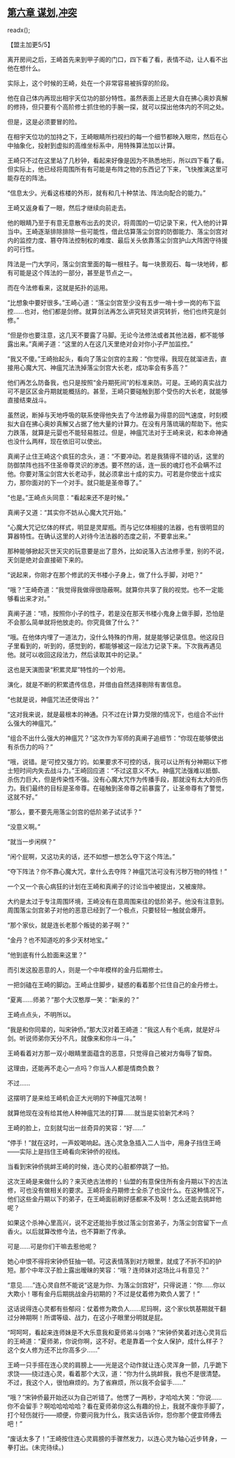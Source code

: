 ## [第六章 谋划,冲突](https://www.xxbiquge.com/11_11207/9070871.html)
readx();

  【盟主加更5/5】

  离开房间之后，王崎首先来到甲子阁的门口，四下看了看，表情不动，让人看不出他在想什么。

  实际上，这个时候的王崎，处在一个非常容易被拆穿的阶段。

  他在自己体内再现出相宇天位功的部分特性。虽然表面上还是大自在拂心奥妙真解的修持，但只要有个高阶修士抓住他的手腕一探，就可以探出他体内的不同之处。

  但是，这是必须要冒的险。

  在相宇天位功的加持之下，王崎眼睛所扫视扫的每一个细节都映入眼帘，然后在心中抽象化，投射到虚拟的高维坐标系中，用特殊算法加以计算。

  王崎只不过在这里站了几秒钟，看起来好像是因为不熟悉地形，所以四下看了看。但实际上，他已经将周围所有有可能是布阵之物的东西记了下来，飞快推演这里可能存在的阵法。

  “信息太少。光看这栋楼的外形，就有和几十种禁法、阵法向配合的能力。”

  王崎又返身看了一眼，然后才继续向前走去。

  他的眼睛乃至于有意无意散布出去的灵识，将周围的一切记录下来，代入他的计算当中。王崎逐渐排除排除一些可能性，借此估算落尘剑宫的防御能力、落尘剑宫对内的监控力度、篡夺阵法控制权的难度、最后关头依靠落尘剑宫护山大阵困守待援的可行性。

  阵法是一门大学问，落尘剑宫里面的每一根柱子。每一块景观石、每一块地砖，都有可能是这个阵法的一部分，甚至是节点之一。

  而在今法修看来，这就是拓扑的运用。

  “比想象中要好很多。”王崎心道：“落尘剑宫至少没有五步一哨十步一岗的布下监控……也对，他们都是剑修。就算剑法再怎么讲究轻灵讲究转折，他们也终究是剑修。”

  “但是你也要注意，这几天不要露了马脚。无论今法修法或者其他法器，都不能够露出来。”真阐子道：“这里的人在这几天里绝对会对你小子严加监控。”

  “我又不傻。”王崎抬起头，看向了落尘剑宫的主殿：“你觉得。我现在就溜进去，直接用心魔大咒、神瘟咒法洗掉落尘剑宫大长老，成功率会有多高？”

  他们再怎么防备我，也只是按照“金丹期死间”的标准来防。可是。王崎的真实战力可不是区区金丹期就能概括的。甚至，王崎只要碰触到那个受伤的大长老，就能够直接结束战斗。

  虽然说，断掉与天地呼吸的联系使得他失去了今法修最为得意的回气速度，时刻模拟大自在拂心奥妙真解又占据了他大量的计算力。在没有月落琉璃的帮助下。他实力跌落，就算是元婴也不能轻易胜过。但是，神瘟咒法对于王崎来说，和本命神通也没什么两样，现在依旧可以使出。

  真阐子止住王崎这个疯狂的念头，道：“不要冲动。若是我猜得不错的话，这里的防御禁阵也挡不住圣帝尊灵识的渗透。要不然的话，连一辰的魂灯也不会瞒不过他。你要对落尘剑宫大长老动手，就必须拿出十成的实力。可若是你使出十成实力，那你面对的下一个对手。就只能是圣帝尊了。”

  “也是。”王崎点头同意：“看起来还不是时候。”

  真阐子又道：“其实你不妨从心魔大咒开始。”

  “心魔大咒记忆体的样式，明显是灵犀瓶。而与记忆体相接的法器，也有很明显的算器特性。在确认这里的人对待今法法器的态度之前，不要拿出来。”

  那种能够掀起灭世天灾的玩意要是出了意外，比如说落入古法修手里，别的不说，天剑是绝对会直接砸下来的。

  “说起来，你刚才在那个修武的天书楼小子身上，做了什么手脚，对吧？”

  “哦？”王崎奇道：“我觉得我做得很隐蔽啊。就算你共享了我的视觉。也不一定能够看出来才对。”

  真阐子道：“啧，按照你小子的性子，若是没在那天书楼小鬼身上做手脚，恐怕是不会那么简单就将他放走的。你究竟做了什么？”

  “哦。在他体内埋了一道法力，没什么特殊的作用，就是能够记录信息。他这段日子里看到的，听到的，感觉到的，都能够被这一段法力记录下来。下次我再遇见他。就可以收回这段法力，然后读取其中的记录。”

  这也是天演图录“积累灵犀”特性的一个妙用。

  演化，就是不断的积累遗传信息，并借由自然选择剔除有害信息。

  “也就是说，神瘟咒法还使得出？”

  “这对我来说，就是最根本的神通。只不过在计算力受限的情况下，也组合不出什么强大的神瘟咒。”

  “组合不出什么强大的神瘟咒？”这次作为军师的真阐子追细节：“你现在能够使出有杀伤力的吗？”

  “哦，说错。是‘可控又强力’的。如果要求不可控的话，我可以让所有分神期以下修士短时间内失去战斗力。”王崎回应道：“不过这意义不大。神瘟咒法强难以抵御、杀伤力巨大，但是传染性不强。没有心魔大咒作为传播手段，那就没有太大的杀伤力。我们最终的目标是圣帝尊。在碰触到圣帝尊之前暴露了，让圣帝尊有了警觉，这就不好。”

  “那么，要不要先用落尘剑宫的低阶弟子试试手？”

  “没意义啊。”

  “就当一步闲棋？”

  “闲个屁啊，又这功夫的话，还不如想一想怎么夺下这个阵法。”

  “夺下阵法？你不靠心魔大咒，拿什么去夺阵？神瘟咒法可没有污秽万物的特性！”

  一个又一个丧心病狂的计划在王崎和真阐子的讨论当中被提出，又被废除。

  大约是太过于专注周围环境，王崎没有在意周围来往的低阶弟子。他没有注意到。周围落尘剑宫弟子对他的恶意已经到了一个极点，只要轻轻一触就会爆开。

  “那个家伙，就是连长老那个叛徒的弟子啊？”

  “金丹？也不知道吃的多少天材地宝。”

  “他到底有什么脸面来这里？”

  而引发这股恶意的人，则是一个中年模样的金丹后期修士。

  一把剑磕在王崎的脚边。王崎止住脚步，疑惑的看着那个拦住自己的金丹修士。

  “夏离……师弟？”那个大汉憨厚一笑：“新来的？”

  王崎点点头，不明所以。

  “我是和你同辈的，叫宋钟侨。”那大汉对着王崎道：“我这人有个毛病，就是好斗剑。听说师弟你天分不凡，就像来和你斗一斗。”

  王崎看着对方那一双小眼睛里面蕴含的恶意，只觉得自己被对方侮辱了智商。

  这理由，还能再不走心一点吗？你当人人都是情商负数？

  不过……

  这摆明了是来给王崎机会正大光明的下神瘟咒法啊！

  就算他现在没有给其他人种神瘟咒法的打算……就当是实验新咒术吗？

  王崎的脸上，立刻就勾出一丝奇异的笑容：“好……”

  “停手！”就在这时，一声姣喝响起。连心灵急急插入二人当中，用身子挡住王崎——实际上是挡住王崎看向宋钟侨的视线。

  当看到宋钟侨挑衅王崎的时候，连心灵的心脏都停跳了一拍。

  这次王崎是来做什么的？来灭绝古法修的！仙盟的有意保住所有金丹期以下的古法修，可也没有做相关的要求。王崎将金丹期修士全杀了也没什么。在这种情况下，他们这些金丹期以下的弟子，在王崎面前刷好感都来不及啊！怎么还能去挑衅他呢？

  如果这个杀神心里高兴，说不定还能抬手放过落尘剑宫弟子，为落尘剑宫留下一点香火。以后就算改修今法，也不算断了传承。

  可是……可是你们干嘛去惹他呢？

  她心中恨不得将宋钟侨狂抽一顿。可这表情落到对方眼里，就成了不折不扣的护短。那个中年汉子脸上露出暧昧的笑容：“哦？连师妹对这场比斗有意见？”

  “意见……”连心灵自然不能说“这是为你、为落尘剑宫好”，只得说道：“你……你以大欺小！哪有金丹后期挑战金丹初期的？不过是仗着修为欺负人罢了！”

  这话说得连心灵都有些郁闷：仗着修为欺负人……尼玛啊，这个家伙筑基期就干翻过分神期啊！所谓等级、战力，在这小子眼里分明就是屁。

  “呵呵呵，看起来连师妹是不大乐意我和夏师弟斗剑咯？”宋钟侨笑着对连心灵背后的王崎道：“夏师弟，你说你啊，这不好。老是靠着一个女人保护，成什么样子？这个女人修为还不比你高多少……”

  王崎一只手搭在连心灵的肩膀上——光是这个动作就让连心灵浑身一颤，几乎跪下求饶——绕过连心灵，看着那个大汉，道：“你为什么挑衅我，我也不是很清楚。不过，我这个人，很怕麻烦的。为了省麻烦，所以我不会留手……”

  “哦？”宋钟侨最开始还以为自己听错了。他愣了一两秒，才哈哈大笑：“你说……你不会留手？啊哈哈哈哈哈？看在夏师弟你这么有趣的份上，我就不废你手脚了，打个轻伤就行——顺便，你要问我为什么，我实话告诉你，怨你那个便宜师傅去吧！”

  “废话太多了！”王崎按住连心灵肩膀的手骤然发力，以连心灵为轴心近步转身，一拳打出。(未完待续。)
